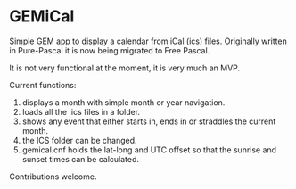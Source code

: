 GEMiCal
=======

Simple GEM app to display a calendar from iCal (ics) files.
Originally written in Pure-Pascal it is now being migrated to Free Pascal.

It is not very functional at the moment, it is very much an MVP.

Current functions:

1. displays a month with simple month or year navigation.
2. loads all the .ics files in a folder.
3. shows any event that either starts in, ends in or straddles the
   current month.
4. the ICS folder can be changed.
5. gemical.cnf holds the lat-long and UTC offset so that the sunrise
   and sunset times can be calculated.

Contributions welcome.